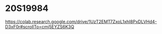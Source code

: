 # 20S19984
https://colab.research.google.com/drive/1UzT2EMT7ZxoL1xhI8PxDLVHd4-D3xF0r#scrollTo=cmj5EYZS6K3Q
